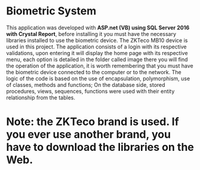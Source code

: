 # Biometric System
This application was developed with <strong>ASP.net (VB) using SQL Server 2016 with Crystal Report</strong>, before installing it you must have the necessary libraries installed to use the biometric device. 
The ZKTeco MB10 device is used in this project. The application consists of a login with its respective validations, upon entering it will display the home page with its respective menu, each option is detailed in the folder called image there you will find the operation of the application, it is worth remembering that you must have the biometric device connected to the computer or to the network. The logic of the code is based on the use of encapsulation, polymorphism, use of classes, methods and functions; On the database side, stored procedures, views, sequences, functions were used with their entity relationship from the tables. 
# Note: the ZKTeco brand is used. If you ever use another brand, you have to download the libraries on the Web.
